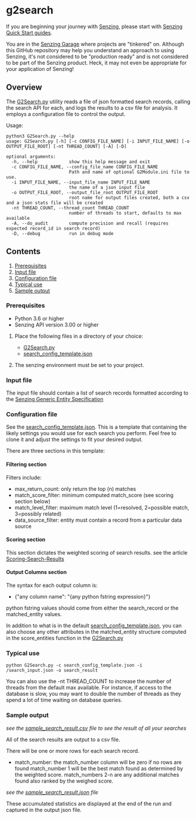 # g2search

If you are beginning your journey with [Senzing],
please start with [Senzing Quick Start guides].

You are in the [Senzing Garage] where projects are "tinkered" on.
Although this GitHub repository may help you understand an approach to using Senzing,
it's not considered to be "production ready" and is not considered to be part of the Senzing product.
Heck, it may not even be appropriate for your application of Senzing!

## Overview

The [G2Search.py] utility reads a file of json formatted search records, calling the search API for each, and logs
the results to a csv file for analysis. It employs a configuration file to control the output.

Usage:

```console
python3 G2Search.py --help
usage: G2Search.py [-h] [-c CONFIG_FILE_NAME] [-i INPUT_FILE_NAME] [-o OUTPUT_FILE_ROOT] [-nt THREAD_COUNT] [-A] [-D]

optional arguments:
  -h, --help            show this help message and exit
  -c CONFIG_FILE_NAME, --config_file_name CONFIG_FILE_NAME
                        Path and name of optional G2Module.ini file to use.
  -i INPUT_FILE_NAME, --input_file_name INPUT_FILE_NAME
                        the name of a json input file
  -o OUTPUT_FILE_ROOT, --output_file_root OUTPUT_FILE_ROOT
                        root name for output files created, both a csv and a json stats file will be created
  -nt THREAD_COUNT, --thread_count THREAD_COUNT
                        number of threads to start, defaults to max available
  -A, --do_audit        compute precision and recall (requires expected record_id in search record)
  -D, --debug           run in debug mode
```

## Contents

1. [Prerequisites]
1. [Input file]
1. [Configuration file]
1. [Typical use]
1. [Sample output]

### Prerequisites

- Python 3.6 or higher
- Senzing API version 3.00 or higher

1. Place the following files in a directory of your choice:

   - [G2Search.py]
   - [search_config_template.json]

2. The senzing environment must be set to your project.

### Input file

The input file should contain a list of search records formatted according to the [Senzing Generic Entity Specification]

### Configuration file

See the [search_config_template.json]. This is a template that containing the likely settings you
would use for each search you perform. Feel free to clone it and adjust the settings to fit your desired output.

There are three sections in this template:

#### Filtering section

Filters include:

- max_return_count: only return the top (n) matches
- match_score_filter: minimum computed match_score (see scoring section below)
- match_level_filter: maximum match level (1=resolved, 2=possible match, 3=possibly related)
- data_source_filter: entity must contain a record from a particular data source

#### Scoring section

This section dictates the weighted scoring of search results. see the article [Scoring-Search-Results]

#### Output Columns section

The syntax for each output column is:

- {"any column name": "{any python fstring expression}"}

python fstring values should come from either the search_record or the matched_entity values.

In addition to what is in the default [search_config_template.json], you can also choose any other attributes in the matched_entity structure computed in the score_entities function in the [G2Search.py]

### Typical use

```console
python G2Search.py -c search_config_template.json -i /search_input.json -o search_result
```

You can also use the -nt THREAD_COUNT to increase the number of threads from the default max available. For instance, if access to the database is slow, you may want to double the number of threads as they spend a lot of time waiting on database queries.

### Sample output

_see the [sample_search_result.csv] file to see the result of all your searches_

All of the search results are output to a csv file.

There will be one or more rows for each search record.

- match_number: the match_number column will be zero if no rows are found match_number 1 will be the
  best match found as determined by the weighted score. match_numbers 2-n are any additional matches
  found also ranked by the weighed score.

_see the [sample_search_result.json] file_

These accumulated statistics are displayed at the end of the run and captured in the output json file.

[Senzing]: https://senzing.com/
[Senzing Quick Start guides]: https://docs.senzing.com/quickstart/
[Senzing Garage]: https://github.com/senzing-garage
[G2Search.py]: G2Search.py
[Prerequisites]: #prerequisites
[Input file]: #input-file
[Configuration file]: #configuration-file
[Typical use]: #typical-use
[Sample output]: #sample-output
[search_config_template.json]: search_config_template.json
[Senzing Generic Entity Specification]: https://senzing.zendesk.com/hc/en-us/articles/231925448-Generic-Entity-Specification-Data-Mapping
[Scoring-Search-Results]: https://senzing.zendesk.com/hc/en-us/articles/360047855193-Scoring-Search-Results
[sample_search_result.csv]: sample_search_result.csv
[sample_search_result.json]: sample_search_result.json
